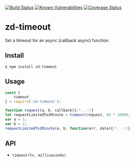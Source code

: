 [![Build Status](https://travis-ci.org/revington/zd-timeout.svg?branch=master)](https://travis-ci.org/revington/zd-timeout)
[![Known Vulnerabilities](https://snyk.io/test/github/revington/zd-timeout/badge.svg?targetFile=package.json)](https://snyk.io/test/github/revington/zd-timeout?targetFile=package.json)
[![Coverage Status](https://coveralls.io/repos/github/revington/zd-timeout/badge.svg?branch=master)](https://coveralls.io/github/revington/zd-timeout?branch=master)
# zd-timeout
Set a timeout for an async (callback async) function

## Install
```
$ npm install zd-timeout
```

## Usage 

```javascript
const {
    timeout
} = require('zd-timeout');

function request(a, b, callback){/*...*/}
let requestLimitedTo1Minute = timeout(request, 60 * 1000);
var a = 1;
var b = 2;
requestLimitedTo1Minute(a, b, function(err, data){/*...*/}
```

## API
* `timeout(fn, milliseconds)` 
